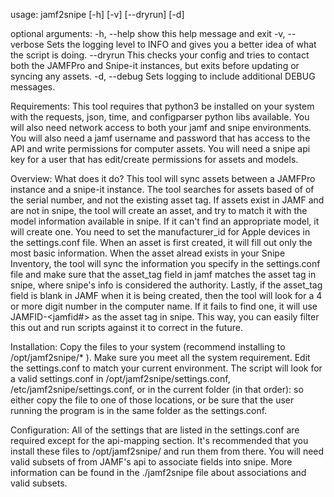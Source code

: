 usage: jamf2snipe [-h] [-v] [--dryrun] [-d]

optional arguments:
  -h, --help     show this help message and exit
  -v, --verbose  Sets the logging level to INFO and gives you a better idea of
                 what the script is doing.
  --dryrun       This checks your config and tries to contact both the JAMFPro
                 and Snipe-it instances, but exits before updating or syncing
                 any assets.
  -d, --debug    Sets logging to include additional DEBUG messages.

Requirements: This tool requires that python3 be installed on your system with the requests, json, time, and configparser python libs available. You will also need network access to both your jamf and snipe environments. You will also need a jamf username and password that has access to the API and write permissions for computer assets. You will need a snipe api key for a user that has edit/create permissions for assets and models. 

Overview: What does it do? This tool will sync assets between a JAMFPro instance and a snipe-it instance. The tool searches for assets based of of the serial number, and not the existing asset tag. If assets exist in JAMF and are not in snipe, the tool will create an asset, and try to match it with the model information available in snipe. If it can't find an appropriate model, it will create one. You need to set the manufacturer_id for Apple devices in the settings.conf file. When an asset is first created, it will fill out only the most basic information. When the asset alread exists in your Snipe Inventory, the tool will sync the information you specify in the settings.conf file and make sure that the asset_tag field in jamf matches the asset tag in snipe, where snipe's info is considered the authority. Lastly, if the asset_tag field is blank in JAMF when it is being created, then the tool will look for a 4 or more digit number in the computer name. If it fails to find one, it will use JAMFID-<jamfid#> as the asset tag in snipe. This way, you can easily filter this out and run scripts against it to correct in the future. 


Installation: Copy the files to your system (recommend installing to /opt/jamf2snipe/* ). Make sure you meet all the system requirement. Edit the settings.conf to match your current environment. The script will look for a valid settings.conf in /opt/jamf2snipe/settings.conf, /etc/jamf2snipe/settings.conf, or in the current folder (in that order): so either copy the file to one of those locations, or be sure that the user running the program is in the same folder as the settings.conf. 

Configuration: All of the settings that are listed in the settings.conf are required except for the api-mapping section. It's recommended that you install these files to /opt/jamf2snipe/ and run them from there. You will need valid subsets of from JAMF's api to associate fields into snipe. More information can be found in the ./jamf2snipe file about associations and valid subsets. 
